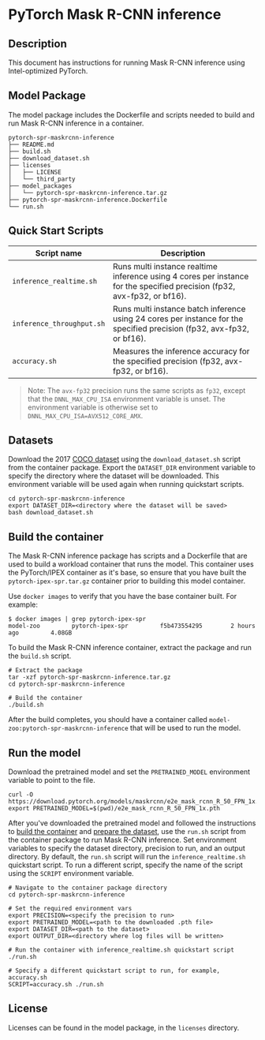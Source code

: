 <!--- 0. Title -->
# PyTorch Mask R-CNN inference

<!-- 10. Description -->
## Description

This document has instructions for running Mask R-CNN inference using
Intel-optimized PyTorch.

## Model Package

The model package includes the Dockerfile and scripts needed to build and
run Mask R-CNN inference in a container.
```
pytorch-spr-maskrcnn-inference
├── README.md
├── build.sh
├── download_dataset.sh
├── licenses
│   ├── LICENSE
│   └── third_party
├── model_packages
│   └── pytorch-spr-maskrcnn-inference.tar.gz
├── pytorch-spr-maskrcnn-inference.Dockerfile
└── run.sh
```

<!--- 40. Quick Start Scripts -->
## Quick Start Scripts

| Script name | Description |
|-------------|-------------|
| `inference_realtime.sh` | Runs multi instance realtime inference using 4 cores per instance for the specified precision (fp32, avx-fp32, or bf16). |
| `inference_throughput.sh` | Runs multi instance batch inference using 24 cores per instance for the specified precision (fp32, avx-fp32, or bf16). |
| `accuracy.sh` | Measures the inference accuracy for the specified precision (fp32, avx-fp32, or bf16). |

> Note: The `avx-fp32` precision runs the same scripts as `fp32`, except that the
> `DNNL_MAX_CPU_ISA` environment variable is unset. The environment variable is
> otherwise set to `DNNL_MAX_CPU_ISA=AVX512_CORE_AMX`.

## Datasets

Download the 2017 [COCO dataset](https://cocodataset.org) using the `download_dataset.sh` script
from the container package.
Export the `DATASET_DIR` environment variable to specify the directory where the dataset
will be downloaded. This environment variable will be used again when running quickstart scripts.
```
cd pytorch-spr-maskrcnn-inference
export DATASET_DIR=<directory where the dataset will be saved>
bash download_dataset.sh
```

## Build the container

The Mask R-CNN inference package has scripts and a Dockerfile that are
used to build a workload container that runs the model. This container
uses the PyTorch/IPEX container as it's base, so ensure that you have built
the `pytorch-ipex-spr.tar.gz` container prior to building this model container.

Use `docker images` to verify that you have the base container built. For example:
```
$ docker images | grep pytorch-ipex-spr
model-zoo         pytorch-ipex-spr         f5b473554295        2 hours ago         4.08GB
```

To build the Mask R-CNN inference container, extract the package and
run the `build.sh` script.
```
# Extract the package
tar -xzf pytorch-spr-maskrcnn-inference.tar.gz
cd pytorch-spr-maskrcnn-inference

# Build the container
./build.sh
```

After the build completes, you should have a container called
`model-zoo:pytorch-spr-maskrcnn-inference` that will be used to run the model.

## Run the model

Download the pretrained model and set the `PRETRAINED_MODEL` environment variable
to point to the file.
```
curl -O https://download.pytorch.org/models/maskrcnn/e2e_mask_rcnn_R_50_FPN_1x.pth
export PRETRAINED_MODEL=$(pwd)/e2e_mask_rcnn_R_50_FPN_1x.pth
```

After you've downloaded the pretrained model and followed the instructions to
[build the container](#build-the-container) and [prepare the dataset](#datasets),
use the `run.sh` script from the container package to run Mask R-CNN inference.
Set environment variables to specify the dataset directory, precision to run, and
an output directory. By default, the `run.sh` script will run the
`inference_realtime.sh` quickstart script. To run a different script, specify
the name of the script using the `SCRIPT` environment variable.
```
# Navigate to the container package directory
cd pytorch-spr-maskrcnn-inference

# Set the required environment vars
export PRECISION=<specify the precision to run>
export PRETRAINED_MODEL=<path to the downloaded .pth file>
export DATASET_DIR=<path to the dataset>
export OUTPUT_DIR=<directory where log files will be written>

# Run the container with inference_realtime.sh quickstart script
./run.sh

# Specify a different quickstart script to run, for example, accuracy.sh
SCRIPT=accuracy.sh ./run.sh
```

<!--- 80. License -->
## License

Licenses can be found in the model package, in the `licenses` directory.

